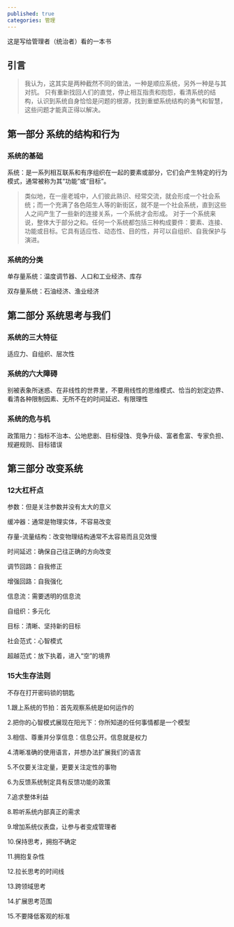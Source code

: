 ```yaml
---
published: true
categories: 管理
---
```

这是写给管理者（统治者）看的一本书

## 引言

> 我认为，这其实是两种截然不同的做法，一种是顺应系统，另外一种是与其对抗。 只有重新找回人们的直觉，停止相互指责和抱怨，看清系统的结构，认识到系统自身恰恰是问题的根源，找到重塑系统结构的勇气和智慧，这些问题才能真正得以解决。

## 第一部分 系统的结构和行为

### 系统的基础

系统：是一系列相互联系和有序组织在一起的要素或部分，它们会产生特定的行为模式，通常被称为其“功能”或“目标”。

> 类似地，在一座老城中，人们彼此熟识、经常交流，就会形成一个社会系统；而一个充满了各色陌生人等的新街区，就不是一个社会系统，直到这些人之间产生了一些新的连接关系，一个系统才会形成。 对于一个系统来说，整体大于部分之和。任何一个系统都包括三种构成要件：要素、连接、功能或目标。它具有适应性、动态性、目的性，并可以自组织、自我保护与演进。

### 系统的分类

单存量系统：温度调节器、人口和工业经济、库存

双存量系统：石油经济、渔业经济

## 第二部分 系统思考与我们

### 系统的三大特征

适应力、自组织、层次性

### 系统的六大障碍

别被表象所迷惑、在非线性的世界里，不要用线性的思维模式、恰当的划定边界、看清各种限制因素、无所不在的时间延迟、有限理性

### 系统的危与机

政策阻力：指标不治本、公地悲剧、目标侵蚀、竞争升级、富者愈富、专家负担、规避规则、目标错误

## 第三部分 改变系统

### 12大杠杆点

参数：但是关注参数并没有太大的意义

缓冲器：通常是物理实体，不容易改变

存量-流量结构：改变物理结构通常不太容易而且见效慢

时间延迟：确保自己往正确的方向改变

调节回路：自我修正

增强回路：自我强化

信息流：需要透明的信息流

自组织：多元化

目标：清晰、坚持新的目标

社会范式：心智模式

超越范式：放下执着，进入“空”的境界

### 15大生存法则

不存在打开密码锁的钥匙

1.跟上系统的节拍：首先观察系统是如何运作的

2.把你的心智模式展现在阳光下：你所知道的任何事情都是一个模型

3.相信、尊重并分享信息：信息公开。信息就是权力

4.清晰准确的使用语言，并想办法扩展我们的语言

5.不仅要关注定量，更要关注定性的事物

6.为反馈系统制定具有反馈功能的政策

7.追求整体利益

8.聆听系统内部真正的需求

9.增加系统仪表盘，让参与者变成管理者

10.保持思考，拥抱不确定

11.拥抱复杂性

12.拉长思考的时间线

13.跨领域思考

14.扩展思考范围

15.不要降低客观的标准
